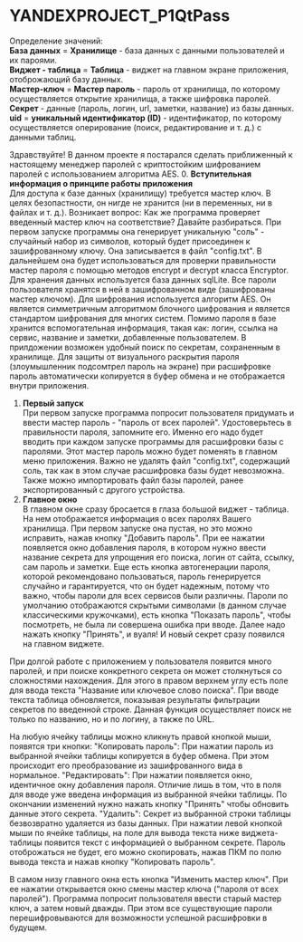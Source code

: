 # YANDEXPROJECT_P1QtPass
Определение значений: \
**База данных** = **Хранилище** - база данных с данными пользователей и их пароями. \
**Виджет - таблица** = **Таблица** - виджет на главном экране приложения, отоброжающий базу данных. \
**Мастер-ключ** = **Мастер пароль** - пароль от хранилища, по которому осуществляется открытие хранилища,
а также шифровка паролей. \
**Секрет** - данные (пароль, логин, url, заметки, название) из базы данных. \
**uid** = **уникальный идентификатор (ID)** - идентификатор, по которому осуществляется оперирование (поиск, редактирование и т. д.) с данными таблиц.

Здравствуйте! В данном проекте я постарался сделать приближенный к настоящему менеджер паролей с криптостойким шифрованием паролей с использованием алгоритма AES.
0. **Вступительная информация о принципе работы приложения** \
  Для доступа к базе данных (хранилищу) требуется мастер ключ. В целях безопастности, он нигде не хранится (ни в переменных, ни в файлах и т. д.). Возникает вопрос: 
  Как же программа проверяет введенный мастер ключ на соответствие? Давайте разбираться.
  При первом запуске программы она генерирует уникальную "соль" - случайный набор из символов, который будет присоединен к зашифрованному ключу. Она записывается в 
  файл "config.txt". В дальнейшем она будет использоваться для проверки правильности мастер пароля с помощью методов encrypt и decrypt класса Encryptor. 
  Для хранения данных используется база данных sqlLite. Все пароли пользователя хранятся в ней в зашифрованном виде (зашифрованы мастер ключом). 
  Для шифрования используется алгоритм AES. Он является симметричным алгоритмом блочного шифрования и является стандартом шифрования для многих систем. 
  Помимо пароля в базе хранится вспомогательная информация, такая как: логин, ссылка на сервис, название и заметки, добавленные пользователем. В прилдожении возможен 
  удобный поиск по секретам, сохраненным в хранилище. Для защиты от визуального раскрытия пароля (злоумышленник подсомтрел пароль на экране) при расшифровке 
  пароль автоматически копируется в буфер обмена и не отображается внутри приложения.
1. **Первый запуск** \
  При первом запуске программа попросит пользователя придумать и ввести мастер пароль - "пароль от всех паролей". Удостоверьтесь в правильности пароля, запомните его. Именно
  его надо будет вводить при каждом запуске программы для расшифровки базы с паролями. Этот мастер пароль можно будет поменять в главном меню приложения. Важно не удалять
  файл "config.txt", содержащий соль, так как в этом случае расшифровка базы будет невозможна. Также можно импортировать файл базы паролей, ранее экспортированный с другого
  устройства.
2. **Главное окно** \
  В главном окне сразу бросается в глаза большой виджет - таблица. На нем отображается информация о всех паролях Вашего хранилища. При первом запуске она пустая,
  но это можно исправить, нажав кнопку "Добавить пароль". При ее нажатии появляется окно добавления пароля, в котором нужно ввести название секрета для 
  упрощения его поиска, логин от сайта, ссылку, сам пароль и заметки. Еще есть кнопка автогенерации пароля, которой рекомендовано пользоваться, пароль генерируется 
  случайно и гарантируется, что он будет надежным, потому что важно, чтобы пароли для всех сервисов были различны. Пароли по умолчанию отображаются скрытыми символами 
  (в данном случае классическими кружочками), есть кнопка "Показать пароль", чтобы посмотреть, не была ли совершена ошибка при вводе.
  Далее надо нажать кнопку "Принять", и вуаля! И новый секрет сразу появился на главном виджете.
  
  При долгой работе с приложением у пользователя появится много паролей, и при поиске конкретного секрета он может столкнуться со сложностями нахождения.
  Для этого в правом верхнем углу есть поле для ввода текста "Название или ключевое слово поиска". При вводе текста таблица обновляется, показывая 
  результаты фильтрации секретов по введенной строке. Данная функция осуществляет поиск не только по названию, но и по логину, а также по URL.
  
  На любую ячейку таблицы можно кликнуть правой кнопкой мыши, появятся три кнопки: 
    "Копировать пароль":
      При нажатии пароль из выбранной ячейки таблицы копируется в буфер обмена. При этом происходит его преобразование из зашифрованного вида в нормальное. 
    "Редактировать":
      При нажатии появляется окно, идентичное окну добавления пароля. Отличие лишь в том, что в поля для вводе уже введена информация из выбранной ячейки таблицы. 
      По окончании изменений нужно нажать кнопку "Принять" чтобы обновить данные этого секрета.
    "Удалить":
      Секрет из выбранной строки таблицы безвозвратно удаляется из базы данных.
  При нажатии левой кнопкой мыши по ячейке таблицы, на поле для вывода текста ниже виджета-таблицы появится текст с информацией о выбранном секрете. Пароль отоброжаться
  не будет, его можно скопировать, нажав ПКМ по полю вывода текста и нажав кнопку "Копировать пароль".

  В самом низу главного окна есть кнопка "Изменить мастер ключ". При ее нажатии открывается окно смены мастер ключа ("пароля от всех паролей"). 
  Программа попросит пользователя ввести старый мастер ключ, а затем новый дважды. При этом все существующие пароли перешифровываются для возможности 
  успешной расшифровки в будущем.
